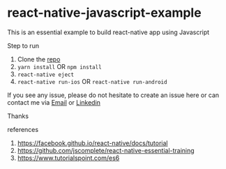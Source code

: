 # react-native-javascript-example
This is an essential example to build react-native app using Javascript

Step to run
1. Clone the [repo](https://github.com/diegothucao/react-native-javascript-example)
2. `yarn install` OR `npm install`
3. `react-native eject`
4. `react-native run-ios` OR `react-native run-android`

If you see any issue, please do not hesitate to create an issue here or can contact me via [Email](cao.trung.thu@gmail.com) or [Linkedin](https://www.linkedin.com/in/diegothucao/)

Thanks

references

1. https://facebook.github.io/react-native/docs/tutorial
2. https://github.com/jscomplete/react-native-essential-training
3. https://www.tutorialspoint.com/es6
